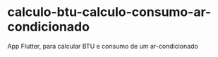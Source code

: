 # calculo-btu-calculo-consumo-ar-condicionado
App Flutter, para calcular BTU e consumo de um ar-condicionado
